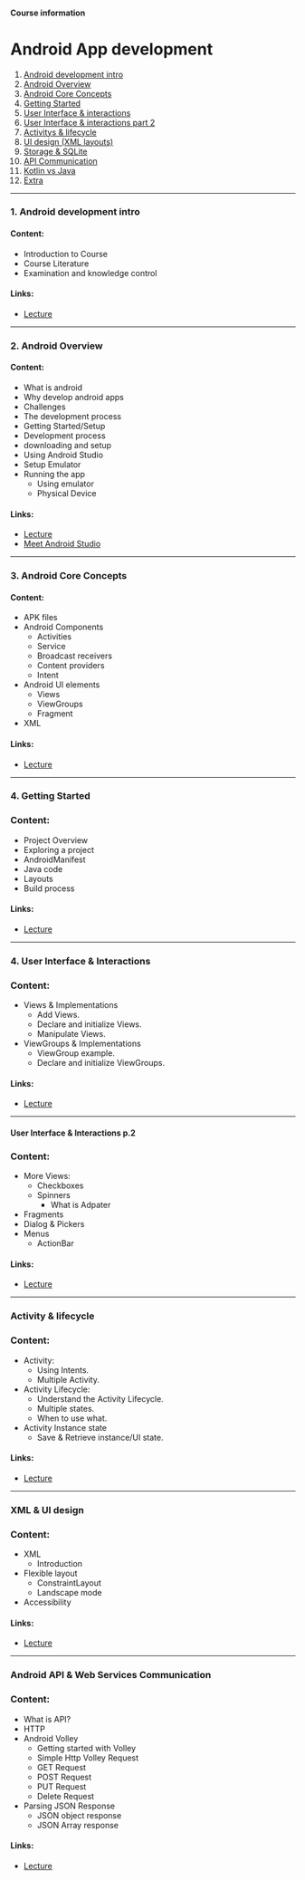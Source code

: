 #### Course information

# Android App development

1. [Android development intro](/courses/android-dev/lectures/markdown/lecture-android-dev-1-intro.md)
2. [Android Overview](/courses/android-dev/lectures/markdown/lecture-android-dev-2-overview.md)
3. [Android Core Concepts](/courses/android-dev/lectures/markdown/lecture-android-dev-3-core-concepts.md)
4. [Getting Started](/courses/android-dev/lectures/markdown/lecture-android-dev-4-getting-started.md)
5. [User Interface & interactions](/courses/android-dev/lectures/markdown/lecture-android-dev-5-user-interface.md)
6. [User Interface & interactions part 2](/courses/android-dev/lectures/markdown/lecture-android-dev-5-user-interface2.md)
7. [Activitys & lifecycle](/courses/android-dev/lectures/markdown/lecture--.md)
8. [UI design (XML layouts)](/courses/android-dev/lectures/markdown/lecture-android-dev-8-ui-design.md)
9. [Storage & SQLite](/courses/android-dev/lectures/markdown/lecture-android-dev-9-sqlite.md)
10. [API Communication](/courses/android-dev/lectures/markdown/lecture-android-dev-10-api-communication.md)
11. [Kotlin vs Java](/courses/android-dev/lectures/markdown/lecture-android-dev-kotlin.md)
12. [Extra](/courses/android-dev/lectures/markdown/lecture--.md)

---

### 1. Android development intro

#### Content:

- Introduction to Course
- Course Literature
- Examination and knowledge control

#### Links:

- [Lecture](/courses/android-dev/lectures/markdown/lecture-android-dev-1-intro.md)

---

### 2. Android Overview

#### Content:

- What is android
- Why develop android apps
- Challenges
- The development process
- Getting Started/Setup
- Development process
- downloading and setup
- Using Android Studio
- Setup Emulator
- Running the app
  - Using emulator
  - Physical Device

#### Links:

- [Lecture](/courses/android-dev/lectures/markdown/lecture-android-dev-2-overview.md)
- <a href="https://developer.android.com/studio/intro">Meet Android Studio</a>

---

### 3. Android Core Concepts

#### Content:

- APK files
- Android Components
  - Activities
  - Service
  - Broadcast receivers
  - Content providers
  - Intent
- Android UI elements
  - Views
  - ViewGroups
  - Fragment
- XML

#### Links:

- [Lecture](/courses/android-dev/lectures/markdown/lecture-android-dev-3-core-concepts.md)

---

### 4. Getting Started

### Content:

- Project Overview
- Exploring a project
- AndroidManifest
- Java code
- Layouts
- Build process

#### Links:

- [Lecture](/courses/android-dev/lectures/markdown/lecture-android-dev-4-getting-started.md)

---

### 4. User Interface & Interactions

### Content:

- Views & Implementations
  - Add Views.
  - Declare and initialize Views.
  - Manipulate Views.
- ViewGroups & Implementations
  - ViewGroup example.
  - Declare and initialize ViewGroups.

#### Links:

- [Lecture](/courses/android-dev/lectures/markdown/lecture-android-dev-5-user-interface.md)

---

#### User Interface & Interactions p.2

### Content:

- More Views:
  - Checkboxes
  - Spinners
    - What is Adpater
- Fragments
- Dialog & Pickers
- Menus
  - ActionBar

#### Links:

- [Lecture](/courses/android-dev/lectures/markdown/lecture-android-dev-5-user-interface2.md)

---

### Activity & lifecycle

### Content:

- Activity:
  - Using Intents.
  - Multiple Activity.
- Activity Lifecycle:
  - Understand the Activity Lifecycle.
  - Multiple states.
  - When to use what.
- Activity Instance state
  - Save & Retrieve instance/UI state.

#### Links:

- [Lecture](/courses/android-dev/lectures/markdown/lecture-android-dev-7-activity-lifecycle.md)

---

### XML & UI design

### Content:

- XML
  - Introduction
- Flexible layout
  - ConstraintLayout
  - Landscape mode
- Accessibility

#### Links:

- [Lecture](/courses/android-dev/lectures/markdown/lecture-android-dev-8-ui-design.md)

---

### Android API & Web Services Communication

### Content:

- What is API?
- HTTP
- Android Volley
  - Getting started with Volley
  - Simple Http Volley Request
  - GET Request
  - POST Request
  - PUT Request
  - Delete Request
- Parsing JSON Response
  - JSON object response
  - JSON Array response

#### Links:

- [Lecture](/courses/android-dev/lectures/markdown/lecture-android-dev-10-api-communication.md)
